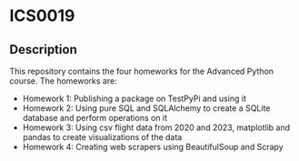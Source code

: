 # ICS0019

## Description

This repository contains the four homeworks for the Advanced Python course.
The homeworks are:
- Homework 1: Publishing a package on TestPyPi and using it
- Homework 2: Using pure SQL and SQLAlchemy to create a SQLite database and perform operations on it
- Homework 3: Using csv flight data from 2020 and 2023, matplotlib and pandas to create visualizations
of the data
- Homework 4: Creating web scrapers using BeautifulSoup and Scrapy